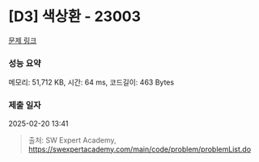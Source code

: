 # [D3] 색상환 - 23003 

[문제 링크](https://swexpertacademy.com/main/code/problem/problemDetail.do?contestProbId=AZROsPgqE88DFAWB) 

### 성능 요약

메모리: 51,712 KB, 시간: 64 ms, 코드길이: 463 Bytes

### 제출 일자

2025-02-20 13:41



> 출처: SW Expert Academy, https://swexpertacademy.com/main/code/problem/problemList.do